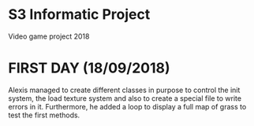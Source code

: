 # S3 Informatic Project
Video game project 2018

# FIRST DAY (18/09/2018)
Alexis managed to create different classes in purpose to control the init system, the load texture system and also to create a special file to write errors in it. Furthermore, he added a loop to display a full map of grass to test the first methods.

